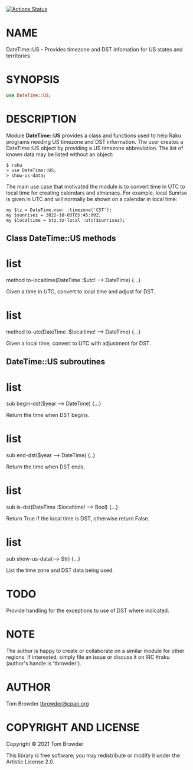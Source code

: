 [![Actions Status](https://github.com/tbrowder/DateTime-US/workflows/test/badge.svg)](https://github.com/tbrowder/DateTime-US/actions)

NAME
====

DateTime::US - Provides timezone and DST infomation for US states and territories

SYNOPSIS
========

```raku
use DateTime::US;
```

DESCRIPTION
===========

Module **DateTime::US** provides a class and functions used to help Raku programs needing US timezone and DST information. The user creates a DateTime::US object by providing a US timezone abbreviation. The list of known data may be listed without an object:

    $ raku
    > use DateTime::US;
    > show-us-data;

The main use case that motivated the module is to convert time in UTC to local time for creating calendars and almanacs. For example, local Sunrise is given in UTC and will normally be shown on a calendar in local time:

    my $tz = DateTime.new: :timezone('CST');
    my $sunrisez = 2022-10-03T05:45:00Z;
    my $localtime = $tz.to-local :utc($sunrisez);

Class DateTime::US methods
--------------------------

list
====

method to-localtime(DateTime :$utc! --> DateTime) {...}

Given a time in UTC, convert to local time and adjust for DST.

list
====

method to-utc(DateTime :$localtime! --> DateTime) {...}

Given a local time, convert to UTC with adjustment for DST.

DateTime::US subroutines
------------------------

list
====

sub begin-dst($year --> DateTime) {...}

Return the time when DST begins.

list
====

sub end-dst($year --> DateTime) {..}

Return the time when DST ends.

list
====

sub is-dst(DateTime :$localtime! --> Bool) {...}

Return True if the local time is DST, otherwise return False.

list
====

sub show-us-data(--> Str) {...}

List the time zone and DST data being used.

TODO
====

Provide handling for the exceptions to use of DST where indicated.

NOTE
====

The author is happy to create or collaborate on a similar module for other regions. If interested, simply file an issue or discuss it on IRC #raku (author's handle is 'tbrowder').

AUTHOR
======

Tom Browder <tbrowder@cpan.org>

COPYRIGHT AND LICENSE
=====================

Copyright © 2021 Tom Browder

This library is free software; you may redistribute or modify it under the Artistic License 2.0.


